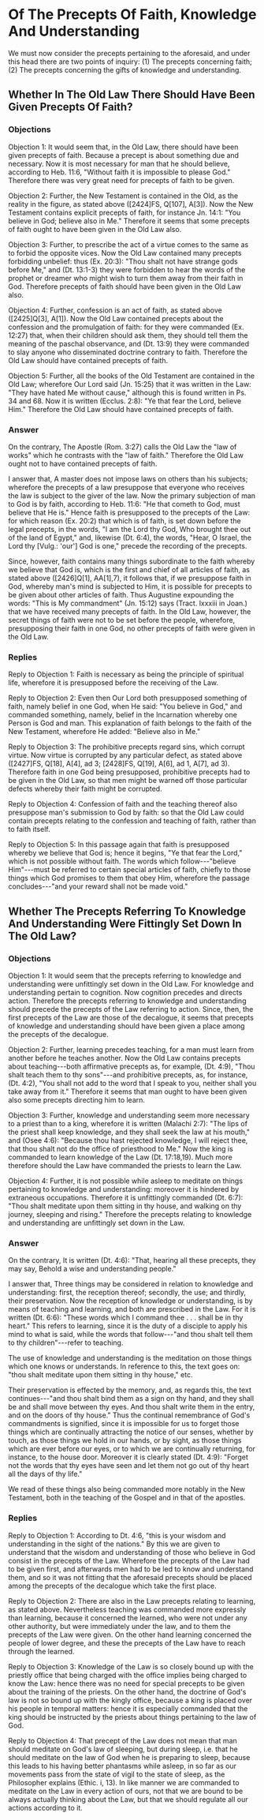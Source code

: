 # Of The Precepts Of Faith, Knowledge And Understanding

We must now consider the precepts pertaining to the aforesaid, and under this head there are two points of inquiry:
(1) The precepts concerning faith;
(2) The precepts concerning the gifts of knowledge and understanding.
## Whether In The Old Law There Should Have Been Given Precepts Of Faith?

### Objections

Objection 1: It would seem that, in the Old Law, there should have been given precepts of faith. Because a precept is about something due and necessary. Now it is most necessary for man that he should believe, according to Heb. 11:6, "Without faith it is impossible to please God." Therefore there was very great need for precepts of faith to be given.

Objection 2: Further, the New Testament is contained in the Old, as the reality in the figure, as stated above ([2424]FS, Q[107], A[3]). Now the New Testament contains explicit precepts of faith, for instance Jn. 14:1: "You believe in God; believe also in Me." Therefore it seems that some precepts of faith ought to have been given in the Old Law also.

Objection 3: Further, to prescribe the act of a virtue comes to the same as to forbid the opposite vices. Now the Old Law contained many precepts forbidding unbelief: thus (Ex. 20:3): "Thou shalt not have strange gods before Me," and (Dt. 13:1-3) they were forbidden to hear the words of the prophet or dreamer who might wish to turn them away from their faith in God. Therefore precepts of faith should have been given in the Old Law also.

Objection 4: Further, confession is an act of faith, as stated above ([2425]Q[3], A[1]). Now the Old Law contained precepts about the confession and the promulgation of faith: for they were commanded (Ex. 12:27) that, when their children should ask them, they should tell them the meaning of the paschal observance, and (Dt. 13:9) they were commanded to slay anyone who disseminated doctrine contrary to faith. Therefore the Old Law should have contained precepts of faith.

Objection 5: Further, all the books of the Old Testament are contained in the Old Law; wherefore Our Lord said (Jn. 15:25) that it was written in the Law: "They have hated Me without cause," although this is found written in Ps. 34 and 68. Now it is written (Ecclus. 2:8): "Ye that fear the Lord, believe Him." Therefore the Old Law should have contained precepts of faith.

### Answer

On the contrary, The Apostle (Rom. 3:27) calls the Old Law the "law of works" which he contrasts with the "law of faith." Therefore the Old Law ought not to have contained precepts of faith.

I answer that, A master does not impose laws on others than his subjects; wherefore the precepts of a law presuppose that everyone who receives the law is subject to the giver of the law. Now the primary subjection of man to God is by faith, according to Heb. 11:6: "He that cometh to God, must believe that He is." Hence faith is presupposed to the precepts of the Law: for which reason (Ex. 20:2) that which is of faith, is set down before the legal precepts, in the words, "I am the Lord thy God, Who brought thee out of the land of Egypt," and, likewise (Dt. 6:4), the words, "Hear, O Israel, the Lord thy [Vulg.: 'our'] God is one," precede the recording of the precepts.

Since, however, faith contains many things subordinate to the faith whereby we believe that God is, which is the first and chief of all articles of faith, as stated above ([2426]Q[1], AA[1],7), it follows that, if we presuppose faith in God, whereby man's mind is subjected to Him, it is possible for precepts to be given about other articles of faith. Thus Augustine expounding the words: "This is My commandment" (Jn. 15:12) says (Tract. lxxxiii in Joan.) that we have received many precepts of faith. In the Old Law, however, the secret things of faith were not to be set before the people, wherefore, presupposing their faith in one God, no other precepts of faith were given in the Old Law.

### Replies

Reply to Objection 1: Faith is necessary as being the principle of spiritual life, wherefore it is presupposed before the receiving of the Law.

Reply to Objection 2: Even then Our Lord both presupposed something of faith, namely belief in one God, when He said: "You believe in God," and commanded something, namely, belief in the Incarnation whereby one Person is God and man. This explanation of faith belongs to the faith of the New Testament, wherefore He added: "Believe also in Me."

Reply to Objection 3: The prohibitive precepts regard sins, which corrupt virtue. Now virtue is corrupted by any particular defect, as stated above ([2427]FS, Q[18], A[4], ad 3; [2428]FS, Q[19], A[6], ad 1, A[7], ad 3). Therefore faith in one God being presupposed, prohibitive precepts had to be given in the Old Law, so that men might be warned off those particular defects whereby their faith might be corrupted.

Reply to Objection 4: Confession of faith and the teaching thereof also presuppose man's submission to God by faith: so that the Old Law could contain precepts relating to the confession and teaching of faith, rather than to faith itself.

Reply to Objection 5: In this passage again that faith is presupposed whereby we believe that God is; hence it begins, "Ye that fear the Lord," which is not possible without faith. The words which follow---"believe Him"---must be referred to certain special articles of faith, chiefly to those things which God promises to them that obey Him, wherefore the passage concludes---"and your reward shall not be made void."
## Whether The Precepts Referring To Knowledge And Understanding Were Fittingly Set Down In The Old Law?

### Objections

Objection 1: It would seem that the precepts referring to knowledge and understanding were unfittingly set down in the Old Law. For knowledge and understanding pertain to cognition. Now cognition precedes and directs action. Therefore the precepts referring to knowledge and understanding should precede the precepts of the Law referring to action. Since, then, the first precepts of the Law are those of the decalogue, it seems that precepts of knowledge and understanding should have been given a place among the precepts of the decalogue.

Objection 2: Further, learning precedes teaching, for a man must learn from another before he teaches another. Now the Old Law contains precepts about teaching---both affirmative precepts as, for example, (Dt. 4:9), "Thou shalt teach them to thy sons"---and prohibitive precepts, as, for instance, (Dt. 4:2), "You shall not add to the word that I speak to you, neither shall you take away from it." Therefore it seems that man ought to have been given also some precepts directing him to learn.

Objection 3: Further, knowledge and understanding seem more necessary to a priest than to a king, wherefore it is written (Malachi 2:7): "The lips of the priest shall keep knowledge, and they shall seek the law at his mouth," and (Osee 4:6): "Because thou hast rejected knowledge, I will reject thee, that thou shalt not do the office of priesthood to Me." Now the king is commanded to learn knowledge of the Law (Dt. 17:18,19). Much more therefore should the Law have commanded the priests to learn the Law.

Objection 4: Further, it is not possible while asleep to meditate on things pertaining to knowledge and understanding: moreover it is hindered by extraneous occupations. Therefore it is unfittingly commanded (Dt. 6:7): "Thou shalt meditate upon them sitting in thy house, and walking on thy journey, sleeping and rising." Therefore the precepts relating to knowledge and understanding are unfittingly set down in the Law.

### Answer

On the contrary, It is written (Dt. 4:6): "That, hearing all these precepts, they may say, Behold a wise and understanding people."

I answer that, Three things may be considered in relation to knowledge and understanding: first, the reception thereof; secondly, the use; and thirdly, their preservation. Now the reception of knowledge or understanding, is by means of teaching and learning, and both are prescribed in the Law. For it is written (Dt. 6:6): "These words which I command thee . . . shall be in thy heart." This refers to learning, since it is the duty of a disciple to apply his mind to what is said, while the words that follow---"and thou shalt tell them to thy children"---refer to teaching.

The use of knowledge and understanding is the meditation on those things which one knows or understands. In reference to this, the text goes on: "thou shalt meditate upon them sitting in thy house," etc.

Their preservation is effected by the memory, and, as regards this, the text continues---"and thou shalt bind them as a sign on thy hand, and they shall be and shall move between thy eyes. And thou shalt write them in the entry, and on the doors of thy house." Thus the continual remembrance of God's commandments is signified, since it is impossible for us to forget those things which are continually attracting the notice of our senses, whether by touch, as those things we hold in our hands, or by sight, as those things which are ever before our eyes, or to which we are continually returning, for instance, to the house door. Moreover it is clearly stated (Dt. 4:9): "Forget not the words that thy eyes have seen and let them not go out of thy heart all the days of thy life."

We read of these things also being commanded more notably in the New Testament, both in the teaching of the Gospel and in that of the apostles.

### Replies

Reply to Objection 1: According to Dt. 4:6, "this is your wisdom and understanding in the sight of the nations." By this we are given to understand that the wisdom and understanding of those who believe in God consist in the precepts of the Law. Wherefore the precepts of the Law had to be given first, and afterwards men had to be led to know and understand them, and so it was not fitting that the aforesaid precepts should be placed among the precepts of the decalogue which take the first place.

Reply to Objection 2: There are also in the Law precepts relating to learning, as stated above. Nevertheless teaching was commanded more expressly than learning, because it concerned the learned, who were not under any other authority, but were immediately under the law, and to them the precepts of the Law were given. On the other hand learning concerned the people of lower degree, and these the precepts of the Law have to reach through the learned.

Reply to Objection 3: Knowledge of the Law is so closely bound up with the priestly office that being charged with the office implies being charged to know the Law: hence there was no need for special precepts to be given about the training of the priests. On the other hand, the doctrine of God's law is not so bound up with the kingly office, because a king is placed over his people in temporal matters: hence it is especially commanded that the king should be instructed by the priests about things pertaining to the law of God.

Reply to Objection 4: That precept of the Law does not mean that man should meditate on God's law of sleeping, but during sleep, i.e. that he should meditate on the law of God when he is preparing to sleep, because this leads to his having better phantasms while asleep, in so far as our movements pass from the state of vigil to the state of sleep, as the Philosopher explains (Ethic. i, 13). In like manner we are commanded to meditate on the Law in every action of ours, not that we are bound to be always actually thinking about the Law, but that we should regulate all our actions according to it.
